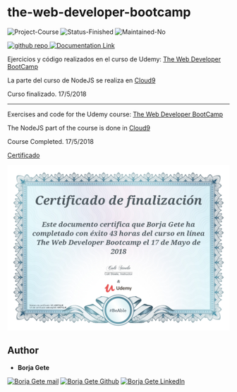 # the-web-developer-bootcamp

![Project-Course](https://img.shields.io/badge/Project-Course-yellow.svg)
![Status-Finished](https://img.shields.io/badge/Status-Finished-blue.svg)
![Maintained-No](https://img.shields.io/badge/Maintained-No-red.svg)

<a href="https://github.com/BorjaG90/the-web-developer-bootcamp" alt="Github Repository Link">
  <img alt="github repo" src="https://img.shields.io/badge/github-repo-black?logo=github"/>
</a>
<a href="https://www.javascript.com/" alt="Documentation Link">
  <img alt="Documentation Link" src="https://img.shields.io/badge/Made_with-JavaScript-yellow"/>
</a>

Ejercicios y código realizados en el curso de Udemy: [The Web Developer BootCamp](https://www.udemy.com/the-web-developer-bootcamp)

La parte del curso de NodeJS se realiza en [Cloud9](https://ide.c9.io/borjag90/webdevbootcamp)

Curso finalizado. 17/5/2018

--------------------------
Exercises and code for the Udemy course: [The Web Developer BootCamp](https://www.udemy.com/the-web-developer-bootcamp)

The NodeJS part of the course is done in [Cloud9](https://ide.c9.io/borjag90/webdevbootcamp)

Course Completed. 17/5/2018

[Certificado](https://ude.my/UC-4IKFIQJK)

![Diploma](https://raw.githubusercontent.com/BorjaG90/the-web-developer-bootcamp/master/UC-4IKFIQJK.jpg)

## Author
* **Borja Gete**

<a href="mailto:borjag90dev@gmail.com" alt="Borja Gete mail"><img src="https://img.shields.io/badge/borjag90dev@gmail.com-DDDDDD?style=for-the-badge&logo=gmail" title="Go To mail" alt="Borja Gete mail"/></a> <a href="https://github.com/BorjaG90" alt="Borja Gete Github"><img src="https://img.shields.io/badge/BorjaG90-black?style=for-the-badge&logo=github" title="Go To Github Profile" alt="Borja Gete Github"/></a> <a href="https://linkedin.com/in/borjag90" alt="Borja Gete LinkedIn"><img src="https://img.shields.io/badge/BorjaG90-blue?style=for-the-badge&logo=linkedin" title="Go To LinkedIn Profile" alt="Borja Gete LinkedIn"/></a>
